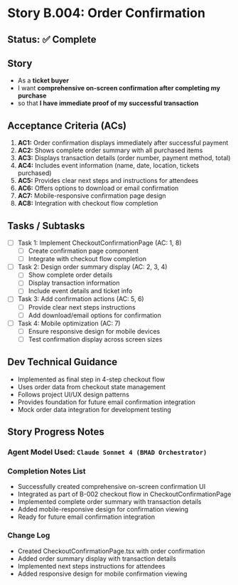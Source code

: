 # Story B.004: Order Confirmation

## Status: ✅ Complete

## Story

- As a **ticket buyer**
- I want **comprehensive on-screen confirmation after completing my purchase**
- so that **I have immediate proof of my successful transaction**

## Acceptance Criteria (ACs)

1. **AC1:** Order confirmation displays immediately after successful payment
2. **AC2:** Shows complete order summary with all purchased items
3. **AC3:** Displays transaction details (order number, payment method, total)
4. **AC4:** Includes event information (name, date, location, tickets purchased)
5. **AC5:** Provides clear next steps and instructions for attendees
6. **AC6:** Offers options to download or email confirmation
7. **AC7:** Mobile-responsive confirmation page design
8. **AC8:** Integration with checkout flow completion

## Tasks / Subtasks

- [ ] Task 1: Implement CheckoutConfirmationPage (AC: 1, 8)
  - [ ] Create confirmation page component
  - [ ] Integrate with checkout flow completion
- [ ] Task 2: Design order summary display (AC: 2, 3, 4)
  - [ ] Show complete order details
  - [ ] Display transaction information
  - [ ] Include event details and ticket info
- [ ] Task 3: Add confirmation actions (AC: 5, 6)
  - [ ] Provide clear next steps instructions
  - [ ] Add download/email options for confirmation
- [ ] Task 4: Mobile optimization (AC: 7)
  - [ ] Ensure responsive design for mobile devices
  - [ ] Test confirmation display across screen sizes

## Dev Technical Guidance

- Implemented as final step in 4-step checkout flow
- Uses order data from checkout state management
- Follows project UI/UX design patterns
- Provides foundation for future email confirmation integration
- Mock order data integration for development testing

## Story Progress Notes

### Agent Model Used: `Claude Sonnet 4 (BMAD Orchestrator)`

### Completion Notes List

- Successfully created comprehensive on-screen confirmation UI
- Integrated as part of B-002 checkout flow in CheckoutConfirmationPage
- Implemented complete order summary with transaction details
- Added mobile-responsive design for confirmation viewing
- Ready for future email confirmation integration

### Change Log

- Created CheckoutConfirmationPage.tsx with order confirmation
- Added order summary display with transaction details
- Implemented next steps instructions for attendees
- Added responsive design for mobile confirmation viewing 